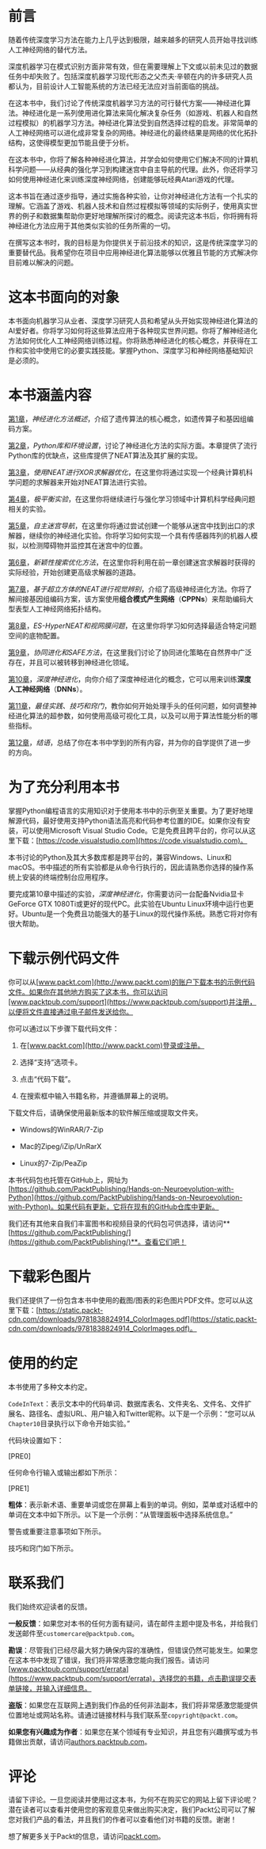 # 前言

随着传统深度学习方法在能力上几乎达到极限，越来越多的研究人员开始寻找训练人工神经网络的替代方法。

深度机器学习在模式识别方面非常有效，但在需要理解上下文或以前未见过的数据任务中却失败了。包括深度机器学习现代形态之父杰夫·辛顿在内的许多研究人员都认为，目前设计人工智能系统的方法已经无法应对当前面临的挑战。

在这本书中，我们讨论了传统深度机器学习方法的可行替代方案——神经进化算法。神经进化是一系列使用进化算法来简化解决复杂任务（如游戏、机器人和自然过程模拟）的机器学习方法。神经进化算法受到自然选择过程的启发。非常简单的人工神经网络可以进化成非常复杂的网络。神经进化的最终结果是网络的优化拓扑结构，这使得模型更加节能且便于分析。

在这本书中，你将了解各种神经进化算法，并学会如何使用它们解决不同的计算机科学问题——从经典的强化学习到构建迷宫中自主导航的代理。此外，你还将学习如何使用神经进化来训练深度神经网络，创建能够玩经典Atari游戏的代理。

这本书旨在通过逐步指导，通过实施各种实验，让你对神经进化方法有一个扎实的理解。它涵盖了游戏、机器人技术和自然过程模拟等领域的实际例子，使用真实世界的例子和数据集帮助你更好地理解所探讨的概念。阅读完这本书后，你将拥有将神经进化方法应用于其他类似实验的任务所需的一切。

在撰写这本书时，我的目标是为你提供关于前沿技术的知识，这是传统深度学习的重要替代品。我希望你在项目中应用神经进化算法能够以优雅且节能的方式解决你目前难以解决的问题。

# 这本书面向的对象

本书面向机器学习从业者、深度学习研究人员和希望从头开始实现神经进化算法的AI爱好者。你将学习如何将这些算法应用于各种现实世界问题。你将了解神经进化方法如何优化人工神经网络训练过程。你将熟悉神经进化的核心概念，并获得在工作和实验中使用它的必要实践技能。掌握Python、深度学习和神经网络基础知识是必须的。

# 本书涵盖内容

[第1章](f59c6396-55e5-4495-95c0-7af9a42c2f20.xhtml)，*神经进化方法概述*，介绍了遗传算法的核心概念，如遗传算子和基因组编码方案。

[第2章](c673e180-4440-4eea-98f8-8800c77162c8.xhtml)，*Python库和环境设置*，讨论了神经进化方法的实际方面。本章提供了流行Python库的优缺点，这些库提供了NEAT算法及其扩展的实现。

[第3章](7acd0cf5-c389-4e55-93d7-9438fcaa1390.xhtml)，*使用NEAT进行XOR求解器优化*，在这里你将通过实现一个经典计算机科学问题的求解器来开始对NEAT算法进行实验。

[第4章](34913ccd-6aac-412a-8f54-70d1900cef41.xhtml)，*极平衡实验*，在这里你将继续进行与强化学习领域中计算机科学经典问题相关的实验。

[第5章](22365f85-3003-4b67-8e1e-cc89fa5e259b.xhtml)，*自主迷宫导航*，在这里你将通过尝试创建一个能够从迷宫中找到出口的求解器，继续你的神经进化实验。你将学习如何实现一个具有传感器阵列的机器人模拟，以检测障碍物并监控其在迷宫中的位置。

[第6章](62301923-b398-43da-b773-c8b1fe383f1d.xhtml)，*新颖性搜索优化方法*，在这里你将利用在前一章创建迷宫求解器时获得的实际经验，开始创建更高级求解器的道路。

[第7章](21fb699f-605d-4156-aa5c-5ba501dc09cf.xhtml)，*基于超立方体的NEAT进行视觉辨别*，介绍了高级神经进化方法。你将了解间接基因组编码方案，该方案使用**组合模式产生网络**（**CPPNs**）来帮助编码大型表型人工神经网络拓扑结构。

[第8章](9f3dce4d-2cc7-4307-a704-bfcfe4ad56b4.xhtml)，*ES-HyperNEAT和视网膜问题*，在这里你将学习如何选择最适合特定问题空间的底物配置。

[第9章](048be1ce-8b6a-48c7-9d13-cb34c8482eb4.xhtml)，*协同进化和SAFE方法*，在这里我们讨论了协同进化策略在自然界中广泛存在，并且可以被转移到神经进化领域。

[第10章](4625b47e-6822-4ea3-bc20-d745bb9449ef.xhtml)，*深度神经进化*，向你介绍了深度神经进化的概念，它可以用来训练**深度人工神经网络**（**DNNs**）。

[第11章](369951b1-c29c-475c-bf9e-c284f4cbc343.xhtml)，*最佳实践、技巧和窍门*，教你如何开始处理手头的任何问题，如何调整神经进化算法的超参数，如何使用高级可视化工具，以及可以用于算法性能分析的哪些指标。

[第12章](a640b2c3-67a8-4ee8-9614-4b454a8b882a.xhtml)，*结语*，总结了你在本书中学到的所有内容，并为你的自学提供了进一步的方向。

# 为了充分利用本书

掌握Python编程语言的实用知识对于使用本书中的示例至关重要。为了更好地理解源代码，最好使用支持Python语法高亮和代码参考位置的IDE。如果你没有安装，可以使用Microsoft Visual Studio Code。它是免费且跨平台的，你可以从这里下载：[https://code.visualstudio.com](https://code.visualstudio.com)。

本书讨论的Python及其大多数库都是跨平台的，兼容Windows、Linux和macOS。书中描述的所有实验都是从命令行执行的，因此请熟悉你选择的操作系统上安装的终端控制台应用程序。

要完成第10章中描述的实验，*深度神经进化*，你需要访问一台配备Nvidia显卡GeForce GTX 1080Ti或更好的现代PC。此实验在Ubuntu Linux环境中运行也更好。Ubuntu是一个免费且功能强大的基于Linux的现代操作系统。熟悉它将对你有很大帮助。

# 下载示例代码文件

你可以从[www.packt.com](http://www.packt.com)的账户下载本书的示例代码文件。如果你在其他地方购买了这本书，你可以访问[www.packtpub.com/support](https://www.packtpub.com/support)并注册，以便将文件直接通过电子邮件发送给你。

你可以通过以下步骤下载代码文件：

1.  在[www.packt.com](http://www.packt.com)登录或注册。

1.  选择“支持”选项卡。

1.  点击“代码下载”。

1.  在搜索框中输入书籍名称，并遵循屏幕上的说明。

下载文件后，请确保使用最新版本的软件解压缩或提取文件夹。

+   Windows的WinRAR/7-Zip

+   Mac的Zipeg/iZip/UnRarX

+   Linux的7-Zip/PeaZip

本书代码包也托管在GitHub上，网址为[https://github.com/PacktPublishing/Hands-on-Neuroevolution-with-Python](https://github.com/PacktPublishing/Hands-on-Neuroevolution-with-Python)。如果代码有更新，它将在现有的GitHub仓库中更新。

我们还有其他来自我们丰富图书和视频目录的代码包可供选择，请访问**[https://github.com/PacktPublishing/](https://github.com/PacktPublishing/)**。查看它们吧！

# 下载彩色图片

我们还提供了一份包含本书中使用的截图/图表的彩色图片PDF文件。您可以从这里下载：[https://static.packt-cdn.com/downloads/9781838824914_ColorImages.pdf](https://static.packt-cdn.com/downloads/9781838824914_ColorImages.pdf)。

# 使用的约定

本书使用了多种文本约定。

`CodeInText`：表示文本中的代码单词、数据库表名、文件夹名、文件名、文件扩展名、路径名、虚拟URL、用户输入和Twitter昵称。以下是一个示例：“您可以从`Chapter10`目录执行以下命令开始实验。”

代码块设置如下：

[PRE0]

任何命令行输入或输出都如下所示：

[PRE1]

**粗体**：表示新术语、重要单词或您在屏幕上看到的单词。例如，菜单或对话框中的单词在文本中如下所示。以下是一个示例：“从管理面板中选择系统信息。”

警告或重要注意事项如下所示。

技巧和窍门如下所示。

# 联系我们

我们始终欢迎读者的反馈。

**一般反馈**：如果您对本书的任何方面有疑问，请在邮件主题中提及书名，并给我们发送邮件至`customercare@packtpub.com`。

**勘误**：尽管我们已经尽最大努力确保内容的准确性，但错误仍然可能发生。如果您在这本书中发现了错误，我们将非常感激您能向我们报告。请访问[www.packtpub.com/support/errata](https://www.packtpub.com/support/errata)，选择您的书籍，点击勘误提交表单链接，并输入详细信息。

**盗版**：如果您在互联网上遇到我们作品的任何非法副本，我们将非常感激您能提供位置地址或网站名称。请通过链接材料与我们联系至`copyright@packt.com`。

**如果您有兴趣成为作者**：如果您在某个领域有专业知识，并且您有兴趣撰写或为书籍做出贡献，请访问[authors.packtpub.com](http://authors.packtpub.com/)。

# 评论

请留下评论。一旦您阅读并使用过这本书，为何不在购买它的网站上留下评论呢？潜在读者可以查看并使用您的客观意见来做出购买决定，我们Packt公司可以了解您对我们产品的看法，并且我们的作者可以查看他们对书籍的反馈。谢谢！

想了解更多关于Packt的信息，请访问[packt.com](http://www.packt.com/)。

